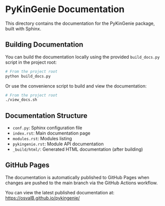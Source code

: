 # PyKinGenie Documentation

This directory contains the documentation for the PyKinGenie package, built with Sphinx.

## Building Documentation

You can build the documentation locally using the provided `build_docs.py` script in the project root:

```bash
# From the project root
python build_docs.py
```

Or use the convenience script to build and view the documentation:

```bash
# From the project root
./view_docs.sh
```

## Documentation Structure

- `conf.py`: Sphinx configuration file
- `index.rst`: Main documentation page
- `modules.rst`: Modules listing
- `pykingenie.rst`: Module API documentation
- `_build/html/`: Generated HTML documentation (after building)

## GitHub Pages

The documentation is automatically published to GitHub Pages when changes are pushed to the main branch via the GitHub Actions workflow.

You can view the latest published documentation at:
https://osvalB.github.io/pykingenie/
